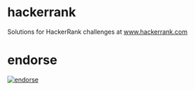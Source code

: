 hackerrank
==========

Solutions for HackerRank challenges at www.hackerrank.com

endorse
=======
[![endorse](http://api.coderwall.com/hzhang/endorsecount.png)](http://coderwall.com/hzhang)
